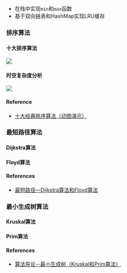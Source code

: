 * 在栈中实现`min`和`max`函数
* 基于双向链表和HashMap实现LRU缓存

### 排序算法
#### 十大排序算法
![](https://images2018.cnblogs.com/blog/849589/201804/849589-20180402132530342-980121409.png)
#### 时空复杂度分析
![](https://images2018.cnblogs.com/blog/849589/201804/849589-20180402133438219-1946132192.png)

#### Reference
* [十大经典排序算法（动图演示）](https://www.cnblogs.com/onepixel/p/7674659.html)

### 最短路径算法
#### Dijkstra算法
#### Floyd算法
#### References
* [最短路径—Dijkstra算法和Floyd算法](https://www.cnblogs.com/biyeymyhjob/archive/2012/07/31/2615833.html)

### 最小生成树算法
#### Kruskal算法
#### Prim算法
#### References
* [算法导论--最小生成树（Kruskal和Prim算法）](https://blog.csdn.net/luoshixian099/article/details/51908175)